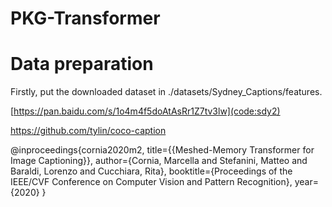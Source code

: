 # PKG-Transformer

# Data preparation
Firstly, put the downloaded dataset in ./datasets/Sydney_Captions/features.


[https://pan.baidu.com/s/1o4m4f5doAtAsRr1Z7tv3lw](code:sdy2)

https://github.com/tylin/coco-caption

@inproceedings{cornia2020m2,
  title={{Meshed-Memory Transformer for Image Captioning}},
  author={Cornia, Marcella and Stefanini, Matteo and Baraldi, Lorenzo and Cucchiara, Rita},
  booktitle={Proceedings of the IEEE/CVF Conference on Computer Vision and Pattern Recognition},
  year={2020}
}
